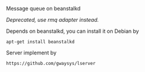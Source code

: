 Message queue on beanstalkd

*Deprecated, use rmq adapter instead.*

Depends on beanstalkd, you can install it on Debian by 
```
apt-get install beanstalkd
```

Server implement by
```
https://github.com/gwaysys/lserver
```

